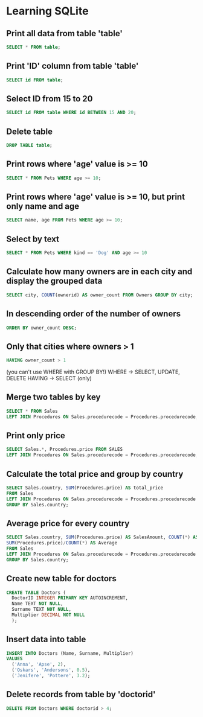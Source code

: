 # Learning SQLite

## Print all data from table 'table'
```SQL
SELECT * FROM table;
```

## Print 'ID' column from table 'table'
```SQL
SELECT id FROM table;
```

## Select ID from 15 to 20
```SQL
SELECT id FROM table WHERE id BETWEEN 15 AND 20;
```

## Delete table
```SQL
DROP TABLE table;
```

## Print rows where 'age' value is >= 10
```SQL
SELECT * FROM Pets WHERE age >= 10;
```

## Print rows where 'age' value is >= 10, but print only name and age
```SQL
SELECT name, age FROM Pets WHERE age >= 10;
```

## Select by text
```SQL
SELECT * FROM Pets WHERE kind == 'Dog' AND age >= 10
```

## Calculate how many owners are in each city and display the grouped data
```SQL
SELECT city, COUNT(ownerid) AS owner_count FROM Owners GROUP BY city;
```

## In descending order of the number of owners
```SQL
ORDER BY owner_count DESC;
```

## Only that cities where owners > 1
```SQL
HAVING owner_count > 1
```
(you can't use WHERE with GROUP BY!)
WHERE -> SELECT, UPDATE, DELETE
HAVING -> SELECT (only)

## Merge two tables by key
```SQL
SELECT * FROM Sales
LEFT JOIN Procedures ON Sales.procedurecode = Procedures.procedurecode;
```

## Print only price
```SQL
SELECT Sales.*, Procedures.price FROM SALES
LEFT JOIN Procedures ON Sales.procedurecode = Procedures.procedurecode;
```

## Calculate the total price and group by country
```SQL
SELECT Sales.country, SUM(Procedures.price) AS total_price
FROM Sales
LEFT JOIN Procedures ON Sales.procedurecode = Procedures.procedurecode
GROUP BY Sales.country;
```

## Average price for every country
```SQL
SELECT Sales.country, SUM(Procedures.price) AS SalesAmount, COUNT(*) AS SalesCount,
SUM(Procedures.price)/COUNT(*) AS Average
FROM Sales
LEFT JOIN Procedures ON Sales.procedurecode = Procedures.procedurecode
GROUP BY Sales.country;
```

## Create new table for doctors
```SQL
CREATE TABLE Doctors (
  DoctorID INTEGER PRIMARY KEY AUTOINCREMENT,
  Name TEXT NOT NULL,
  Surname TEXT NOT NULL,
  Multiplier DECIMAL NOT NULL
  );
```

## Insert data into table
```SQL
INSERT INTO Doctors (Name, Surname, Multiplier)
VALUES
  ('Anna', 'Apse', 2),
  ('Oskars', 'Andersons', 0.5),
  ('Jenifere', 'Pottere', 3.2);
```

## Delete records from table by 'doctorid'
```SQL
DELETE FROM Doctors WHERE doctorid > 4;
```
